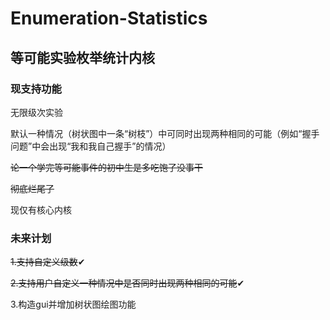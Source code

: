 # Enumeration-Statistics
## 等可能实验枚举统计内核  
### 现支持功能
无限级次实验

默认一种情况（树状图中一条“树枝”）中可同时出现两种相同的可能（例如“握手问题”中会出现“我和我自己握手”的情况）

~~论一个学完等可能事件的初中生是多吃饱了没事干~~

~~彻底烂尾了~~

现仅有核心内核
### 未来计划
~~1.支持自定义级数~~✔

~~2.支持用户自定义一种情况中是否同时出现两种相同的可能~~✔

3.构造gui并增加树状图绘图功能
